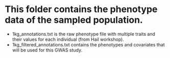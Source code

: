 # This folder contains the phenotype data of the sampled population.
  - 1kg_annotations.txt is the raw phenotype file with multiple traits and their values for each individual (from Hail workshop).
  - 1kg_filtered_annotations.txt contains the phenotypes and covariates that will be used for this GWAS study.
